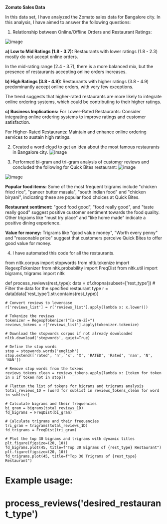 **Zomato Sales Data**

In this data set, I have analyzed the Zomato sales data for Bangalore city. In this analysis, I have aimed to answer the following questions:
1)	Relationship between Online/Offline Orders and Restaurant Ratings:

![image](https://github.com/nikunjbharti/zomato_sales_data/assets/163707111/1f227983-35d9-4be7-8ce3-28db4a5b4557)


  **a)	Low to Mid Ratings (1.8 - 3.7):**
  Restaurants with lower ratings (1.8 - 2.3) mostly do not accept online orders.

  In the mid-rating range (2.4 - 3.7), there is a more balanced mix, but the presence of restaurants accepting online orders increases.

  **b)	High Ratings (3.8 - 4.9):**
  Restaurants with higher ratings (3.8 - 4.9) predominantly accept online orders, with very few exceptions.

  The trend suggests that higher-rated restaurants are more likely to integrate online ordering systems, which could be contributing to their higher ratings.

  **c)	Business Implications:**
  For Lower-Rated Restaurants: Consider integrating online ordering systems to improve ratings and customer satisfaction.

  For Higher-Rated Restaurants: Maintain and enhance online ordering services to sustain high ratings.

2)	Created a word cloud to get an idea about the most famous restaurants in Bangalore city.
![image](https://github.com/nikunjbharti/zomato_sales_data/assets/163707111/c6743280-0cc9-4810-ae3b-e7ee940641cc)
 

3)	Performed bi-gram and tri-gram analysis of customer reviews and concluded the following for Quick Bites restaurant:
![image](https://github.com/nikunjbharti/zomato_sales_data/assets/163707111/c6333fb9-5dcc-4ff7-b53e-f2845b98754d)

![image](https://github.com/nikunjbharti/zomato_sales_data/assets/163707111/9952b69e-3a96-48f2-83c4-dd027824e1ce)

 

  **Popular food items:**
  Some of the most frequent trigrams include "chicken fried rice", "paneer butter masala", "south indian food" and "chicken biryani", indicating these are popular food choices at Quick Bites.

  **Restaurant sentiment:**
  "good food good", "food really good", and "taste really good" suggest positive customer sentiment towards the food quality. Other trigrams like "must try place" and "like home made" indicate a positive dining experience.

  **Value for money:**
  Trigrams like "good value money", "Worth every penny" and "reasonable price" suggest that customers perceive Quick Bites to offer good value for money.

4)	I have automated this code for all the restaurants.

from nltk.corpus import stopwords
from nltk.tokenize import RegexpTokenizer
from nltk.probability import FreqDist
from nltk.util import bigrams, trigrams
import nltk

def process_reviews(rest_type):
    data = df.dropna(subset=['rest_type'])
    # Filter the data for the specified restaurant type
    r = data[data['rest_type'].str.contains(rest_type)]
    
    # Convert reviews to lowercase
    r['reviews_list'] = r['reviews_list'].apply(lambda x: x.lower())
    
    # Tokenize the reviews
    tokenizer = RegexpTokenizer("[a-zA-Z]+")
    reviews_tokens = r['reviews_list'].apply(tokenizer.tokenize)
    
    # Download the stopwords corpus if not already downloaded
    nltk.download('stopwords', quiet=True)
    
    # Define the stop words
    stop = stopwords.words('english')
    stop.extend(['rated', 'n', 'x', 'X', 'RATED', 'Rated', 'nan', 'N', 'NAN'])
    
    # Remove stop words from the tokens
    reviews_tokens_clean = reviews_tokens.apply(lambda x: [token for token in x if token not in stop])
    
    # Flatten the list of tokens for bigrams and trigrams analysis
    total_reviews_1D = [word for sublist in reviews_tokens_clean for word in sublist]
    
    # Calculate bigrams and their frequencies
    bi_gram = bigrams(total_reviews_1D)
    fd_bigrams = FreqDist(bi_gram)
    
    # Calculate trigrams and their frequencies
    tri_gram = trigrams(total_reviews_1D)
    fd_trigrams = FreqDist(tri_gram)
    
    # Plot the top 30 bigrams and trigrams with dynamic titles
    plt.figure(figsize=(20, 10))
    fd_bigrams.plot(45, title=f"Top 30 Bigrams of {rest_type} Restaurant")
    plt.figure(figsize=(20, 10))
    fd_trigrams.plot(45, title=f"Top 30 Trigrams of {rest_type} Restaurant")

# Example usage:
# process_reviews('desired_restaurant_type')
